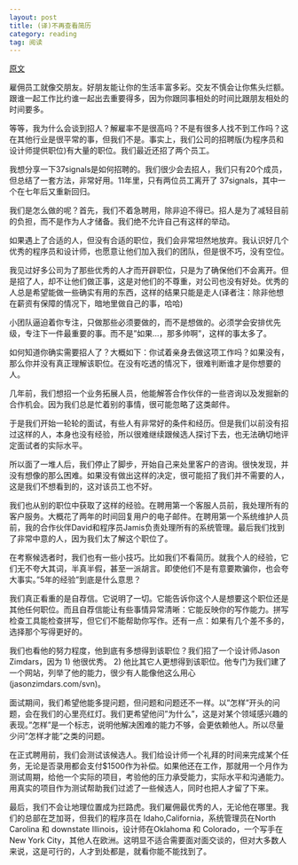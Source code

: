 ```yaml
---
layout: post
title: (译)不再查看简历
category: reading
tag: 阅读
---
```


<a href="http://www.inc.com/magazine/20100601/never-read-another-resume_Printer_Friendly.html">原文</a>

雇佣员工就像交朋友。好朋友能让你的生活丰富多彩。交友不慎会让你焦头烂额。跟谁一起工作比约谁一起出去重要得多，因为你跟同事相处的时间比跟朋友相处的时间要多。

等等，我为什么会谈到招人？解雇率不是很高吗？不是有很多人找不到工作吗？这在其他行业是很平常的事，但我们不是。事实上，我们公司的招聘版(为程序员和设计师提供职位)有大量的职位。我们最近还招了两个员工。

我想分享一下37signals是如何招聘的。我们很少会去招人，我们只有20个成员，但总结了一套方法，非常好用。11年里，只有两位员工离开了 37signals，其中一个在七年后又重新回归。

我们是怎么做的呢？首先，我们不着急聘用，除非迫不得已。招人是为了减轻目前的负担，而不是作为人才储备。我们绝不允许自己有这样的举动。

如果遇上了合适的人，但没有合适的职位，我们会非常坦然地放弃。我认识好几个优秀的程序员和设计师，也愿意让他们加入我们的团队，但是很不巧，没有空位。

我见过好多公司为了那些优秀的人才而开辟职位，只是为了确保他们不会离开。但是招了人，却不让他们做正事，这是对他们的不尊重，对公司也没有好处。优秀的人总是希望能做一些确实有用的东西，这样的结果只能是走人(译者注：除非他想在薪资有保障的情况下，暗地里做自己的事，哈哈)

小团队逼迫着你专注，只做那些必须要做的，而不是想做的。必须学会安排优先级，专注下一件最重要的事。而不是”如果…，那多帅啊”，这样的事太多了。

如何知道你确实需要招人了？大概如下：你试着亲身去做这项工作吗？如果没有，那么你并没有真正理解该职位。在没有吃透的情况下，很难判断谁才是你想要的人。

几年前，我们想招一个业务拓展人员，他能解答合作伙伴的一些咨询以及发掘新的合作机会。因为我们总是忙着别的事情，很可能忽略了这类邮件。

于是我们开始一轮轮的面试，有些人有非常好的条件和经历。但是我们以前没有招过这样的人，本身也没有经验，所以很难继续跟候选人探讨下去，也无法确切地评定面试者的实际水平。

所以面了一堆人后，我们停止了脚步，开始自己来处里客户的咨询。很快发现，并没有想像的那么困难。如果没有做出这样的决定，很可能招了我们并不需要的人，这是我们不想看到的，这对该员工也不好。

我们也从别的职位中获取了这样的经验。在聘用第一个客服人员前，我处理所有的客户服务。大概花了两年的时间回复用户的电子邮件。在聘用第一个系统维护人员前，我的合作伙伴David和程序员Jamis负责处理所有的系统管理。最后我们找到了非常中意的人，因为我们太了解这个职位了。

在考察候选者时，我们也有一些小技巧。比如我们不看简历。就我个人的经验，它们无不夸大其词，半真半假，甚至一派胡言。即使他们不是有意要欺骗你，也会夸大事实。”5年的经验”到底是什么意思？

我们真正看重的是自荐信。它说明了一切。它能告诉你这个人是想要这个职位还是其他任何职位。而且自荐信能让有些事情异常清晰：它能反映你的写作能力。拼写检查工具能检查拼写，但它们不能帮助你写作。还有一点：如果有几个差不多的，选择那个写得更好的。

我们也看他的努力程度，他到底有多想得到该职位？我们招了一个设计师Jason Zimdars，因为 1) 他很优秀。 2) 他比其它人更想得到该职位。他专门为我们建了一个网站，列举了他的能力，很少有人能像他这么用心(jasonzimdars.com/svn)。

面试期间，我们希望他能多提问题，但问题和问题还不一样。以”怎样”开头的问题，会在我们的心里亮红灯。我们更希望他问”为什么”，这是对某个领域感兴趣的表现。”怎样”是一个标志，说明他解决困难的能力不够，会更依赖他人。所以尽量少问”怎样才能”之类的问题。

在正式聘用前，我们会测试该候选人。我们给设计师一个礼拜的时间来完成某个任务，无论是否录用都会支付$1500作为补偿。如果他还在工作，那就用一个月作为测试周期，给他一个实际的项目，考验他的压力承受能力，实际水平和沟通能力。用真实的项目作为测试帮助我们过滤了一些候选人，同时也把人才留了下来。

最后，我们不会让地理位置成为拦路虎。我们雇佣最优秀的人，无论他在哪里。我们的总部在芝加哥，但我们的程序员在 Idaho,California，系统管理员在North Carolina 和 downstate Illinois，设计师在Oklahoma 和 Colorado，一个写手在New York City，其他人在欧洲。这明显不适合需要面对面交谈的，但对大多数人来说，这是可行的，人才到处都是，就看你能不能找到了。

